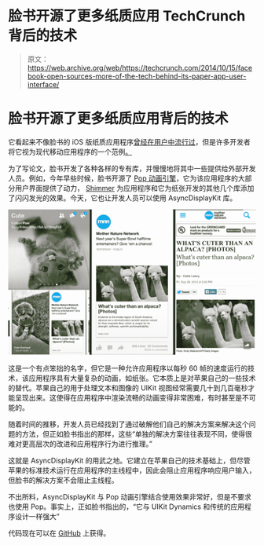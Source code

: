 # 脸书开源了更多纸质应用 TechCrunch 背后的技术

> 原文：<https://web.archive.org/web/https://techcrunch.com/2014/10/15/facebook-open-sources-more-of-the-tech-behind-its-paper-app-user-interface/>

# 脸书开源了更多纸质应用背后的技术

它看起来不像脸书的 iOS 版纸质应用程序[曾经在用户中流行过](https://web.archive.org/web/20230111054458/http://mythoughtson.it/is-paper-from-facebook-to-be-tossed/)，但是许多开发者将它视为现代移动应用程序的一个范例[。](https://web.archive.org/web/20230111054458/http://www.wired.com/2014/03/facebook-paper/)

为了写论文，脸书开发了各种各样的专有库，并慢慢地将其中一些提供给外部开发人员。例如，今年早些时候，脸书开源了 [Pop 动画引擎](https://web.archive.org/web/20230111054458/https://techcrunch.com/2014/04/28/facebook-open-sources-the-animation-engine-that-powers-its-paper-app/)，它为该应用程序的大部分用户界面提供了动力， [Shimmer](https://web.archive.org/web/20230111054458/https://github.com/facebook/Shimmer) 为应用程序和它为纸张开发的其他几个库添加了闪闪发光的效果。今天，它也让开发人员可以使用 AsyncDisplayKit 库。

![Opening_Paper_Articles-5](img/af60368983240d6582ee9eae27177e64.png)

这是一个有点笨拙的名字，但它是一种允许应用程序以每秒 60 帧的速度运行的技术，该应用程序具有大量复杂的动画，如纸张。它本质上是对苹果自己的一些技术的替代。苹果自己的用于处理文本和图像的 UIKit 视图经常需要几十到几百毫秒才能呈现出来。这使得在应用程序中渲染流畅的动画变得非常困难，有时甚至是不可能的。

随着时间的推移，开发人员已经找到了通过破解他们自己的解决方案来解决这个问题的方法，但正如脸书指出的那样，这些“单独的解决方案往往表现不同，使得很难对更高层次的改进和应用程序行为进行推理。”

这就是 AsyncDisplayKit 的用武之地。它建立在苹果自己的技术基础上，但尽管苹果的标准技术运行在应用程序的主线程中，因此会阻止应用程序响应用户输入，但脸书的解决方案不会阻止主线程。

不出所料，AsyncDisplayKit 与 Pop 动画引擎结合使用效果非常好，但是不要求也使用 Pop。事实上，正如脸书指出的，“它与 UIKit Dynamics 和传统的应用程序设计一样强大”

代码现在可以在 [GitHub](https://web.archive.org/web/20230111054458/https://github.com/) 上获得。